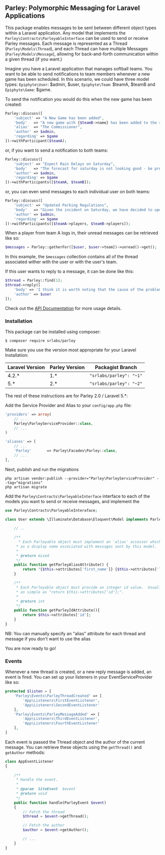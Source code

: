 ## Parley: Polymorphic Messaging for Laravel Applications

This package enables messages to be sent between different object types within a Laravel application.  Any model that implements the ```Parley\Contracts\ParleyableInterface``` can be used to send or receive Parley messages.  Each message is represented as a Thread (```Parley\Models\Thread```), and each Thread can have multiple Messages (```Parley\Models\Message```), allowing for back-and-forth communication within a given thread (if you want.)

Imagine you have a Laravel application that manages softball teams. You want to be able to send notifications to team members whenever a new game has been scheduled.  In this scenario, we could have three model types: ```Epiphyte\User```: $admin, $user, ```Epiphyte\Team```: $teamA, $teamB and ```Epiphyte\Game```: $game.

To send the notification you would do this when the new game has been created:

```php
Parley::discuss([
    'subject' => "A New Game has been added",
    'body'   => "A new game with {$teamB->name} has been added to the schedule.",
    'alias'  => "The Commissioner",
    'author' => $admin,
    'regarding' => $game
])->withParticipant($teamA);
```

or, if you want to send a notification to both teams:

```php
Parley::discuss([
    'subject' => "Expect Rain Delays on Saturday",
    'body'   => "The forecast for saturday is not looking good - be prepared for delays",
    'author' => $admin,
    'regarding' => $game
])->withParticipants([$teamA, $teamB]);
```

or, you can even send messages to each individual user on both teams: 

```php
Parley::discuss([
    'subject' => "Updated Parking Regulations",
    'body'   => "Given the incident on Saturday, we have decided to update league parking rules.",
    'author' => $admin,
    'regarding' => $game
])->withParticipants([$teamA->players, $teamB->players]);
```

When a player from team A logs in, their unread messages can be retrieved like so:

```php
$messages = Parley::gatherFor([$user, $user->team])->unread()->get();
```

In this example, the ```$messages``` collection contains all of the thread associated wither with the user or with the user's team.  

If this user wants to reply to a message, it can be done like this:

```php
$thread = Parley::find(1);
$thread->reply([
    'body' => 'I think it is worth noting that the cause of the problem was mostly due to players from Team B.',
    'author' => $user
]);
```

Check out the [API Documentation](https://github.com/SRLabs/Parley/wiki/API-2.0) for more usage details.


### Installation

This package can be installed using composer:

```shell
$ composer require srlabs/parley
```

Make sure you use the version most appropriate for your Laravel Installation:

| Laravel Version  | Parley Version  | Packagist Branch |
|---|---|---|
| 4.2.* | 1.* | ```"srlabs/parley": "~1"``` |
| 5.* | 2.* | ```"srlabs/parley": "~2"``` |

The rest of these instructions are for Parley 2.0 / Laravel 5.*:

Add the Service Provider and Alias to your ```config/app.php``` file:

```php
'providers' => array(
    // ...
    Parley\ParleyServiceProvider::class,
    // ...
)
```

```php
'aliases' => [
    // ...
    'Parley'       => Parley\Facades\Parley::class,
    // ...
],
```

Next, publish and run the migrations

```shell
php artisan vendor:publish --provider="Parley\ParleyServiceProvider" --tag="migrations"
php artisan migrate
```

Add the ```Parley\Contracts\ParleyableInterface``` interface to each of the models you want to send or receive messages, and implement the 

```php
use Parley\Contracts\ParleyableInteraface;

class User extends \Illuminate\Database\Eloquent\Model implements ParleyableInterface {
    
    // ..

    /**
      * Each Parleyable object must implement an 'alias' accessor which is used 
     * as a display name associated with messages sent by this model.
     *
     * @return mixed
     */
    public function getParleyAliasAttribute() {
        return "{$this->attributes['first_name']} {$this->attributes['last_name']}"; 
    }

    /**
     * Each Parleyable object must provide an integer id value.  Usually this is can be
     * as simple as "return $this->attributes['id'];".
     *
     * @return int
     */
    public function getParleyIdAttribute(){
        return $this->attributes['id'];
    }
}
```

NB: You can manually specify an "alias" attribute for each thread and message if you don't want to use the alias 

You are now ready to go!

### Events

Whenever a new thread is created, or a new reply message is added, an event is fired.  You can set up your listeners in your EventServiceProvider like so: 

```php
protected $listen = [
    'Parley\Events\ParleyThreadCreated' => [
        'App\Listeners\FirstEventListener',
        'App\Listeners\SecondEventListener'
    ],
    'Parley\Events\ParleyMessageAdded' => [
        'App\Listeners\ThirdEventListener',
        'App\Listeners\FourthEventListener'
    ],
]
```

Each event is passed the Thread object and the author of the current message.  You can retrieve these objects using the ```getThread()``` and ```getAuthor``` methods: 

```php
class AppEventListener 
{
    
    /**
     * Handle the event.
     *
     * @param  SiteEvent  $event
     * @return void
     */
    public function handle(ParleyEvent $event)
    {
        // Fetch the thread
        $thread = $event->getThread();

        // Fetch the author
        $author = $event->getAuthor(); 

        // ...
    }
}
```

